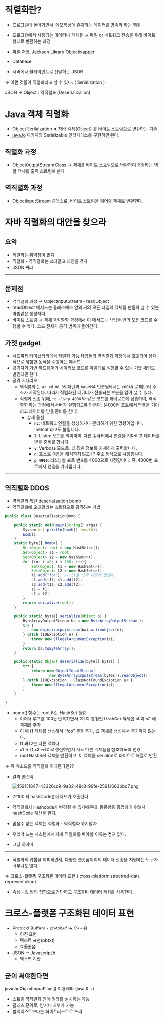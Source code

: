 

# 직렬화란?

- 프로그램이 돌아가면서, 메모리상에 존재하는 데이터를 영속화 하는 행위
- 프로그램에서 사용되는 데이터나 객체들 → 파일 or 네트워크 전송을 위해 바이트 형태로 변환하는 과정

- 파일 저장, Jackson Library ObjectMapper
- Database
- 서버에서 클라이언트로 전달하는 JSON

⇒ 이런 것들이 직렬화라고 할 수 있다. ( Serialization )

JSON → Object : 역직렬화 (Deserialization)

# Java 객체 직렬화

- Object Serilaization ⇒ 자바 객체(Object) 를 바이트 스트림으로 변환하는 기술
- [java.io](http://java.io) 패키지의 Serializable 인터페이스를 구현하면 된다.

## 직렬화 과정

- ObjectOutputStream Class → 객체를 바이트 스트림으로 변환하여 저장하는 역할
객체를 출력 스트림에 쓴다

## 역직렬화 과정

- ObjectInputStream 클래스로, 바이트 스트림을 읽어와 객체로 변환한다.

# 자바 직렬화의 대안을 찾으라

## 요약

- 직렬화는 취약점이 많다
- 직렬화 - 역직렬화는 쓰지말고 대안을 찾자
- JSON 써라

---

## 문제점

- 역직렬화 과정 → ObjectInputStream - readObject
- readObject 메서드는 클래스패스 안의 거의 모든 타입의 객체를 만들어 낼 수 있는 마법같은 생성자다
- 바이트 스트림 → 객체
역직렬화 과정에서 이 메서드는 타입들 안의 모든 코드를 수행할 수 있다.
코드 전체가 공격 범위에 들어간다.

## 가젯 gadget

- 서드파티 라이브러리에서 직렬화 가능 타입들의 역직렬화 과정에서 호출되어 잠재적으로 위험한 동작을 수행하는 메서드
- 공격자가 기반 하드웨어의 네이티브 코드를 마음대로 실행할 수 있는 가젯 체인도 발견되곤 한다.
- 공격 시나리오
    - 역직렬화 는 `ac ed 00 05` 패턴과 base64 인코딩에서는  `rO0AB` 로 메모리 주소가 시작된다. 따라서 직렬화된 데이터가 전송되는 부분을 알아 낼 수 있다.
    - 직렬화 전송 뒤에, `nc -lvnp 4000` 와 같은 코드를 페이로드에 삽입하여, 역직렬화 하는 과정에서 서버가 실행되도록 만든다. (4000번 포트에서 연결을 기다리고 데이터를 받을 준비를 한다)
        - 상세 옵션
            - **`nc`**: 네트워크 연결을 생성하거나 관리하기 위한 명령어입니다. 'netcat'라고도 불립니다.
            - **`l`**: Listen 모드를 의미하며, 다른 컴퓨터에서 연결을 기다리고 데이터를 받을 준비를 합니다.
            - **`v`**: Verbose 모드로, 더 많은 정보를 자세하게 출력합니다.
            - **`n`**: 호스트 이름을 해석하지 않고 IP 주소 형식으로 사용합니다.
            - **`p 4000`**: 리스닝할 포트 번호를 4000으로 지정합니다. 즉, 4000번 포트에서 연결을 기다립니다.

---

## 역직렬화 DDOS

- 역직렬화 폭탄 deserialization bomb
- 역직렬화에 오래걸리는 스트림으로 공격하는 기법

```jsx
public class DeserializationBomb {

	public static void main(String[] args) {
		System.out.println(bomb().length);
		bomb();
	}
	static byte[] bomb() {
		Set<Object> root = new HashSet<>();
		Set<Object> s1 = root;
		Set<Object> s2 = new HashSet<>();
		for (int i =0; i < 100; i++){
			Set<Object> t1 = new HashSet<>();
			Set<Object> t2 = new HashSet<>();
			t1.add("foo"); // t1을 t2와 다르게 만든다.
			s1.add(t1); s1.add(t2);
			s2.add(t1); s2.add(t2);
			s1 = t1;
			s2 = t2;
		}
		return serialize(root);
	}

	public static byte[] serialize(Object o) {
		ByteArrayOutputStream ba = new ByteArrayOutputStream();
		try {
			new ObjectOutputStream(ba).writeObject(o);
		} catch (IOException e) {
			throw new IllegalArgumentException(e);
		}
		return ba.toByteArray();
	}

	public static Object deserialize(byte[] bytes) {
		try {
			return new ObjectInputStream(
					new ByteArrayInputStream(bytes)).readObject();
		} catch (IOException | ClassNotFoundException e) {
			throw new IllegalArgumentException(e);
		}
	}

}
```

- bomb() 함수는 root 라는 HashSet 생성
    - 이어서 루프를 100번 반복하면서 2개의 중첩된 HashSet 객체인 s1 과 s2 에 객체를 추가
    - 이 때 t1 객체를 생성해서 “foo” 문자 추가, t2 객체를 생성해서 추가하지 않는다.
    - t1 과 t2는 다른 객체다.
    - s1 → t1 
    s2 →t2 로 갱신하면서 서로 다른 객체들을 참조하도록 변경
    - root HashSet 객체를 반환하고, 이 객체를 serialize로 바이트로 배열로 반환

⇒ 위 메소드를 역직렬화 하게된다면??

- 결과 콜스택
    
    ![159151847-43326cd9-9a02-48c8-99fe-25912663bbd7.png](https://s3-us-west-2.amazonaws.com/secure.notion-static.com/da9fff23-8987-42c2-81bd-d5da1b25e66b/159151847-43326cd9-9a02-48c8-99fe-25912663bbd7.png)
    
- 2^100 의 hashCode() 메서드가 호출된다.
- 역직렬화시 Hashcode가 변경될 수 있기때문에, 동등함을 증명하기 위해서 hashCode 계산을 한다.

- 믿을수 없는 객체는 직렬화 - 역직렬화 하지말자
- 우리가 쓰는 시스템에서 자바 직렬화를 써야할 이유는 전혀 없다.
- 그냥 하지마

---

- 직렬화의 위험을 회피하면서, 다양한 플랫폼끼리의 데이터 전송을 지원하는 도구가 너무나도 많다.

⇒ 크로스-플랫폼 구조화된 데이터 표현 ( cross-platform structred-data representation)

- 속성 - 값 쌍의 집합으로 간단하고 구조화된 데이터 객체를 사용한다.

# 크로스-플랫폼 구조화된 데이터 표현

- Protocol Buffers - protobuf → C++ 용
    - 이진 표현
    - 텍스트 표현(pbtxt)
    - 효율좋음
- JSON → Javascript용
    - 텍스트 기반

## 굳이 써야한다면

java.io.ObjectInputFiler 를 이용해라 (java 9 +)

- 스트림 역직렬화 전에 필터를 설치하는 기능
- 클래스 단위로, 받거나 거부가 가능
- 블랙리스트보다는 화이트리스트로 쓰라
